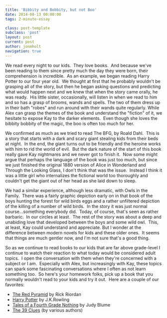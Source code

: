 ```yaml
---
title: 'Bibbity and Bobbity, but not Boo'
date: 2014-08-13 00:00:00 
tags: 2-minute-essay

class: post-template
subclass: 'post'
layout: post
current: post
author: jonmholt
navigation: true
---
```

We read every night to our kids. &nbsp;They love books. &nbsp;And because we've been reading to them since pretty much the day they were born, their comprehension is incredible. &nbsp;As an example, we began reading Harry Potter to our four year old. &nbsp;We thought at first that he probably wouldn't be grasping all of the story, but then he began asking questions and predicting what would happen next and we knew that when the story came orally, he was ready. &nbsp;His little sister, occasionally, will listen in when we read to him and so has a grasp of brooms, wands and spells. The two of them dress up in their bath "robes" and run around with their wands quite regularly. While Alex can grasp the themes of the book and understand the "fiction" of it, we hesitate to expose Kay to the darker elements. &nbsp;Even though she loves the bibbity bobbity of the magic, the boo is often too much for her.

<a name="more"></a>We confirmed as much as we tried to read The BFG, by Roald Dahl. &nbsp;This is a story that starts with a dark and scary giant stealing kids from their beds at night. &nbsp;In the end, the giant turns out to be friendly and the heroine works with him to rid the world of evil. &nbsp;But the dark nature of the start of this book really gave Kay nightmares and we never got to finish it. &nbsp;Now some might argue that perhaps the language of the book was just too much, but since we just finished the original 1880 version of Alice in Wonderland and Through the Looking Glass, I don't think that was the issue. &nbsp;Instead I think it was a little girl who internalizes the fictional world too thoroughly and couldn't get the giant out of her head as she laid down to sleep.

We had a similar experience, although less dramatic, with Owls in the Family. &nbsp;There was a fairly graphic depiction early on in that book of the boys hunting the forest for wild birds eggs and a rather unfiltered depiction of the killing of a number of wild birds. &nbsp;In the story it was just normal course...something everybody did. &nbsp;Today, of course, that's seen as rather barbaric. &nbsp;In our circles at least. &nbsp;The rest of the story was about a deep and unabiding love that developed between the boys and some wild owl. &nbsp;This, at least, Kay could understand and appreciate. But I wonder at the difference between modern novels for kids and these older ones. &nbsp;It seems that things are much gentler now, and I'm not sure that's a good thing.

So as we continue to read books to our kids that are far above grade-level I continue to watch their reaction to what today would be considered adult topics. &nbsp;I open the conversation with them when they're concerned with a subject or I am. &nbsp;Especially with Alex, but increasingly with Kay, these topics can spark some fascinating conversations where I often as not learn something too. &nbsp;So here's your homework folks, pick up a book that you normally wouldn't read to your kids and try it out. &nbsp;Here are a couple of our favorites:

*   [The Red Pyramid](http://en.wikipedia.org/wiki/The_Kane_Chronicles) by Rick Riordan
*   [Harry Potter](http://en.wikipedia.org/wiki/Harry_Potter) by J.K.Rowling
*   [Tales of a Fourth Grade Nothing](http://en.wikipedia.org/wiki/Tales_of_a_Fourth_Grade_Nothing) by Judy Blume
*   [The 39 Clues](http://en.wikipedia.org/wiki/The_39_Clues) (by various authors)
